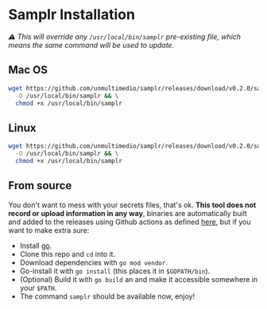 # Samplr Installation

_:warning: This will override any `/usr/local/bin/samplr` pre-existing file, which means the same command will be used to update._

## Mac OS

```sh
wget https://github.com/unmultimedio/samplr/releases/download/v0.2.0/samplr-v0.2.0-mac \
  -O /usr/local/bin/samplr && \
  chmod +x /usr/local/bin/samplr
```

## Linux

```sh
wget https://github.com/unmultimedio/samplr/releases/download/v0.2.0/samplr-v0.2.0-linux \
  -O /usr/local/bin/samplr && \
  chmod +x /usr/local/bin/samplr
```

## From source

You don't want to mess with your secrets files, that's ok. **This tool does not record or upload information in any way**, binaries are automatically built and added to the releases using Github actions as defined [here](.github/workflows/release.yml), but if you want to make extra sure:

- Install [go](https://golang.org/dl/).
- Clone this repo and `cd` into it.
- Download dependencies with `go mod vendor`.
- Go-install it with `go install` (this places it in `$GOPATH/bin`).
- (Optional) Build it with `go build` an and make it accessible somewhere in your `$PATH`.
- The command `samplr` should be available now, enjoy!

